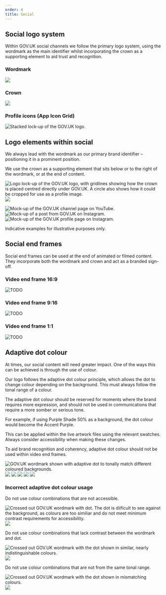 ```yaml
---
order: 4
title: Social
---
```


## Social logo system

Within GOV.UK social channels we follow the primary logo system, using the wordmark as the main identifier whilst incorporating the crown as a supporting element to aid trust and recognition.

### Wordmark

<!-- TODO: duplicated file also in ../app -->

![](./wordmark-on-blue.svg)

### Crown

<!-- TODO: duplicated file also in ../app -->

![](./crown-on-blue.svg)

### Profile icons (App Icon Grid)

![Stacked lock-up of the GOV.UK logo.](./profile-icon-on-blue.svg)

## Logo elements within social

We always lead with the wordmark as our primary brand identifier – positioning it in a prominent position.

We use the crown as a supporting element that sits below or to the right of the wordmark, or at the end of content.

![Logo lock-up of the GOV.UK logo, with gridlines showing how the crown is placed centred directly under GOV.UK. A circle also shows how it could be cropped for use as a profile image.](./profile-icon-lines.svg) ![](./profile-icon.svg)

![Mock-up of the GOV.UK channel page on YouTube.](./youtube-example.png) ![Mock-up of a post from GOV.UK on Instagram.](./insta-example.png) ![Mock-up of the GOV.UK profile page on Instagram.](./facebook-example.png)

Indicative examples for illustrative purposes only.

## Social end frames

Social end frames can be used at the end of animated or filmed content. They incorporate both the wordmark and crown and act as a branded sign-off.

### Video end frame 16:9

![TODO](./end-frame-1920x1080.gif)

### Video end frame 9:16

![TODO](./end-frame-1080x1920.gif)

### Video end frame 1:1

![TODO](./end-frame-1080x1080.gif)

## Adaptive dot colour

At times, our social content will need greater impact. One of the ways this can be achieved is through the use of colour.

Our logo follows the adaptive dot colour principle, which allows the dot to change colour depending on the background. This must always follow the tonal range of a colour.

The adaptive dot colour should be reserved for moments where the brand requires more expression, and should not be used in communications that require a more somber or serious tone.

For example, if using Purple Shade 50% as a background, the dot colour would become the Accent Purple.

This can be applied within the live artwork files using the relevant swatches. Always consider accessibility when making these changes.

To aid brand recognition and coherency, adaptive dot colour should not be used within video end frames.

![GOV.UK wordmark shown with adaptive dot to tonally match different coloured backgrounds.](./adaptive-primary-blue.svg) ![](./adaptive-primary-green.svg) ![](./adaptive-shade50-blue.svg) ![](./adaptive-shade50-purple.svg) ![](./adaptive-shade50-red.svg) ![](./adaptive-shade50-teal.svg)

### Incorrect adaptive dot colour usage

Do not use colour combinations that are not accessible.

![Crossed out GOV.UK wordmark with dot. The dot is diificult to see against the background, as colours are too similiar and do not meet minimum contrast requirements for accessibility.](./incorrect-not-accessible-1.svg) ![](./incorrect-not-accessible-2.svg)

Do not use colour combinations that lack contrast between the wordmark and dot.

![Crossed out GOV.UK wordmark with the dot shown in similar, nearly indistinguishable colours.](./incorrect-low-contrast-1.svg) ![](./incorrect-low-contrast-2.svg)

Do not use colour combinations that are not from the same tonal range.

![Crossed out GOV.UK wordmark with the dot shown in mismatching colours.](./incorrect-tonal-1.svg) ![](./incorrect-tonal-2.svg)
